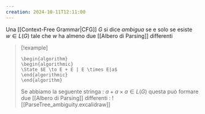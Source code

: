 ```yaml
---
creation: 2024-10-11T12:11:00
---
```

Una [[Context-Free Grammar|CFG]] $G$ si dice *ambigua* se e solo se esiste $w\in L(G)$ tale che $w$ ha almeno due [[Albero di Parsing]] differenti

>[!example] 
>```pseudo
>\begin{algorithm}
>\begin{algorithmic}
>\State $E \to E + E | E \times E|a$
>\end{algorithmic}
>\end{algorithm}
>```
>Se abbiamo la seguente stringa : $a+a\times a \in L(G)$ questa può formare due [[Albero di Parsing]] differenti : 
![[ParseTree_ambiguity.excalidraw]]




